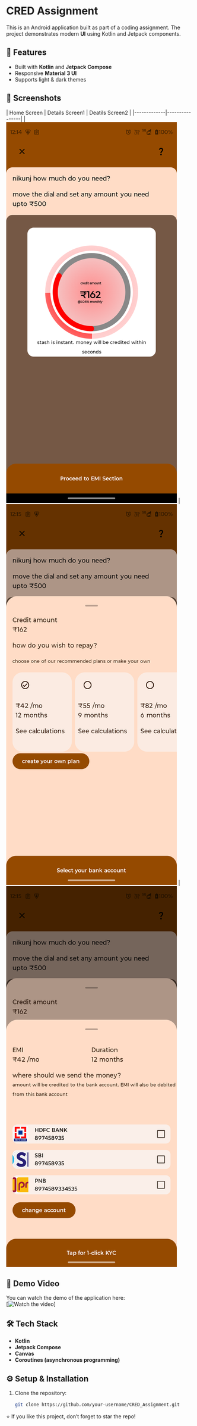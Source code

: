 # CRED Assignment

This is an Android application built as part of a coding assignment. The project demonstrates modern **UI** using Kotlin and Jetpack components.

## 🚀 Features
- Built with **Kotlin** and **Jetpack Compose**
- Responsive **Material 3 UI**
- Supports light & dark themes

## 📸 Screenshots
| Home Screen | Details Screen1 | Deatils Screen2 |
|-------------|----------------|
| ![Home](screenshots/home.png) | ![StackView1](screenshots/details1.png) | ![StackView2](screenshots/details2.png)


## 🎥 Demo Video
You can watch the demo of the application here:  
[![Watch the video](https://drive.google.com/file/d/12QNP1x8eAZ748Dc71kjES38Ie2IUHi_s/view?usp=sharing)]


## 🛠️ Tech Stack
- **Kotlin**
- **Jetpack Compose**
- **Canvas**
- **Coroutines (asynchronous programming)**

## ⚙️ Setup & Installation
1. Clone the repository:
   ```bash
   git clone https://github.com/your-username/CRED_Assignment.git

⭐ If you like this project, don’t forget to star the repo!
